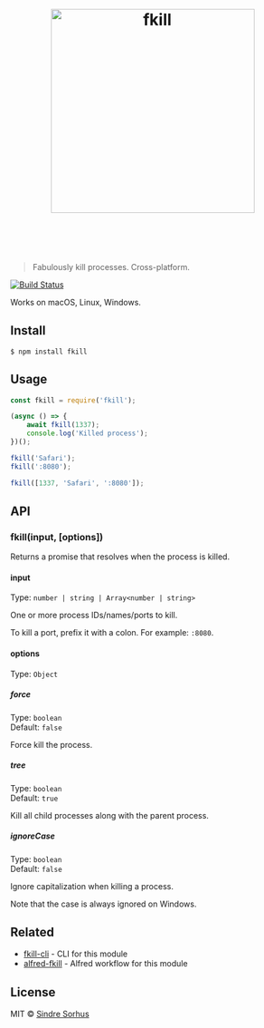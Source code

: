 <h1 align="center">
	<br>
	<img width="360" src="media/logo.svg" alt="fkill">
	<br>
	<br>
	<br>
</h1>

> Fabulously kill processes. Cross-platform.

[![Build Status](https://travis-ci.org/sindresorhus/fkill.svg?branch=master)](https://travis-ci.org/sindresorhus/fkill)

Works on macOS, Linux, Windows.


## Install

```
$ npm install fkill
```


## Usage

```js
const fkill = require('fkill');

(async () => {
	await fkill(1337);
	console.log('Killed process');
})();

fkill('Safari');
fkill(':8080');

fkill([1337, 'Safari', ':8080']);
```


## API

### fkill(input, [options])

Returns a promise that resolves when the process is killed.

#### input

Type: `number | string | Array<number | string>`

One or more process IDs/names/ports to kill.

To kill a port, prefix it with a colon. For example: `:8080`.

#### options

Type: `Object`

##### force

Type: `boolean`<br>
Default: `false`

Force kill the process.

##### tree

Type: `boolean`<br>
Default: `true`

Kill all child processes along with the parent process.

##### ignoreCase

Type: `boolean`<br>
Default: `false`

Ignore capitalization when killing a process.

Note that the case is always ignored on Windows.


## Related

- [fkill-cli](https://github.com/sindresorhus/fkill-cli) - CLI for this module
- [alfred-fkill](https://github.com/SamVerschueren/alfred-fkill) - Alfred workflow for this module


## License

MIT © [Sindre Sorhus](https://sindresorhus.com)
